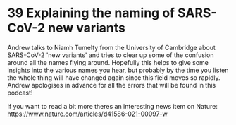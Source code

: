 # 39 Explaining the naming of SARS-CoV-2 new variants

Andrew talks to Niamh Tumelty from the University of Cambridge about SARS-CoV-2 'new variants' and tries to clear up some of the confusion around all the names flying around. Hopefully this helps to give some insights into the various names you hear, but probably by the time you listen the whole thing will have changed again since this field moves so rapidly. Andrew apologises in advance for all the errors that will be found in this podcast!

If you want to read a bit more theres an interesting news item on Nature: https://www.nature.com/articles/d41586-021-00097-w

